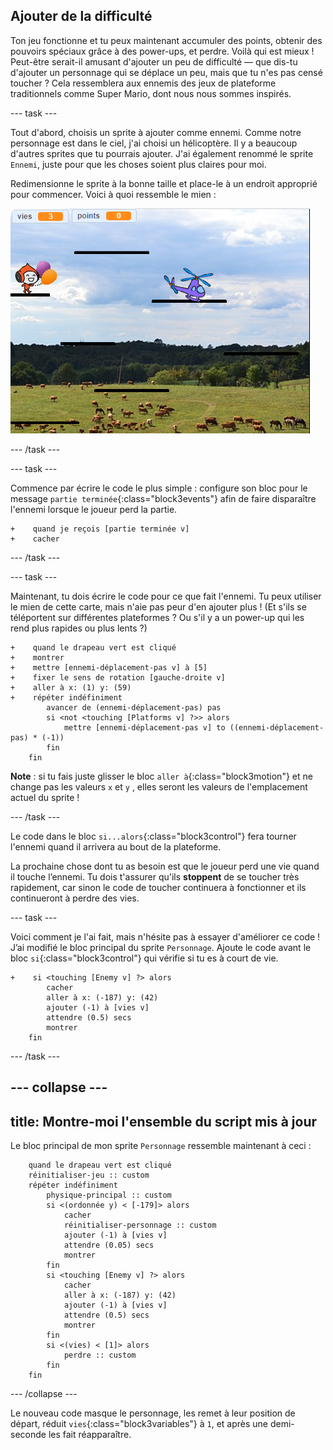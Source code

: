 ## Ajouter de la difficulté

Ton jeu fonctionne et tu peux maintenant accumuler des points, obtenir des pouvoirs spéciaux grâce à des power-ups, et perdre. Voilà qui est mieux ! Peut-être serait-il amusant d'ajouter un peu de difficulté — que dis-tu d'ajouter un personnage qui se déplace un peu, mais que tu n'es pas censé toucher ? Cela ressemblera aux ennemis des jeux de plateforme traditionnels comme Super Mario, dont nous nous sommes inspirés.

--- task ---

Tout d'abord, choisis un sprite à ajouter comme ennemi. Comme notre personnage est dans le ciel, j'ai choisi un hélicoptère. Il y a beaucoup d'autres sprites que tu pourrais ajouter. J'ai également renommé le sprite `Ennemi`, juste pour que les choses soient plus claires pour moi.

Redimensionne le sprite à la bonne taille et place-le à un endroit approprié pour commencer. Voici à quoi ressemble le mien :

![Le sprite de l'hélicoptère ennemi](images/enemySprite.png)

--- /task ---

--- task ---

Commence par écrire le code le plus simple : configure son bloc pour le message `partie terminée`{:class="block3events"} afin de faire disparaître l'ennemi lorsque le joueur perd la partie.

```blocks3
+    quand je reçois [partie terminée v]
+    cacher
```

--- /task ---

--- task ---

Maintenant, tu dois écrire le code pour ce que fait l'ennemi. Tu peux utiliser le mien de cette carte, mais n'aie pas peur d'en ajouter plus ! (Et s'ils se téléportent sur différentes plateformes ? Ou s'il y a un power-up qui les rend plus rapides ou plus lents ?)

```blocks3
+    quand le drapeau vert est cliqué
+    montrer
+    mettre [ennemi-déplacement-pas v] à [5]
+    fixer le sens de rotation [gauche-droite v]
+    aller à x: (1) y: (59)
+    répéter indéfiniment
        avancer de (ennemi-déplacement-pas) pas
        si <not <touching [Platforms v] ?>> alors
            mettre [ennemi-déplacement-pas v] to ((ennemi-déplacement-pas) * (-1))
        fin
    fin
```

**Note** : si tu fais juste glisser le bloc `aller à`{:class="block3motion"} et ne change pas les valeurs `x` et `y` , elles seront les valeurs de l'emplacement actuel du sprite !

--- /task ---

Le code dans le bloc `si...alors`{:class="block3control"} fera tourner l'ennemi quand il arrivera au bout de la plateforme.

La prochaine chose dont tu as besoin est que le joueur perd une vie quand il touche l’ennemi. Tu dois t'assurer qu'ils **stoppent** de se toucher très rapidement, car sinon le code de toucher continuera à fonctionner et ils continueront à perdre des vies.

--- task ---

Voici comment je l'ai fait, mais n'hésite pas à essayer d'améliorer ce code ! J’ai modifié le bloc principal du sprite `Personnage`. Ajoute le code avant le bloc `si`{:class="block3control"} qui vérifie si tu es à court de vie.

```blocks3
+    si <touching [Enemy v] ?> alors
        cacher
        aller à x: (-187) y: (42)
        ajouter (-1) à [vies v]
        attendre (0.5) secs
        montrer
    fin
```

--- /task ---

--- collapse ---
---
title: Montre-moi l'ensemble du script mis à jour
---

Le bloc principal de mon sprite `Personnage` ressemble maintenant à ceci :

```blocks3
    quand le drapeau vert est cliqué
    réinitialiser-jeu :: custom
    répéter indéfiniment
        physique-principal :: custom
        si <(ordonnée y) < [-179]> alors
            cacher
            réinitialiser-personnage :: custom
            ajouter (-1) à [vies v]
            attendre (0.05) secs
            montrer
        fin
        si <touching [Enemy v] ?> alors
            cacher
            aller à x: (-187) y: (42)
            ajouter (-1) à [vies v]
            attendre (0.5) secs
            montrer
        fin
        si <(vies) < [1]> alors
            perdre :: custom
        fin
    fin
```

--- /collapse ---

Le nouveau code masque le personnage, les remet à leur position de départ, réduit `vies`{:class="block3variables"} à `1`, et après une demi-seconde les fait réapparaître.
